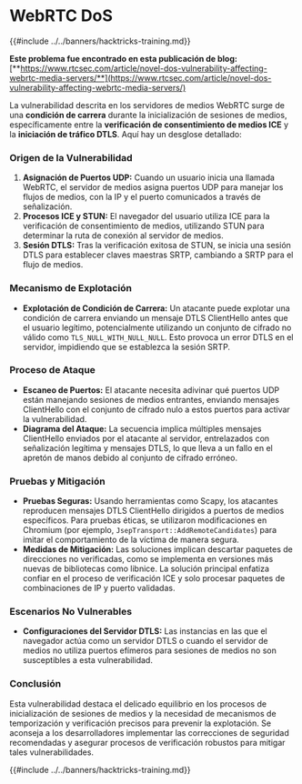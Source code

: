 # WebRTC DoS

{{#include ../../banners/hacktricks-training.md}}

**Este problema fue encontrado en esta publicación de blog:** [**https://www.rtcsec.com/article/novel-dos-vulnerability-affecting-webrtc-media-servers/**](https://www.rtcsec.com/article/novel-dos-vulnerability-affecting-webrtc-media-servers/)

La vulnerabilidad descrita en los servidores de medios WebRTC surge de una **condición de carrera** durante la inicialización de sesiones de medios, específicamente entre la **verificación de consentimiento de medios ICE** y la **iniciación de tráfico DTLS**. Aquí hay un desglose detallado:

### Origen de la Vulnerabilidad

1. **Asignación de Puertos UDP:** Cuando un usuario inicia una llamada WebRTC, el servidor de medios asigna puertos UDP para manejar los flujos de medios, con la IP y el puerto comunicados a través de señalización.
2. **Procesos ICE y STUN:** El navegador del usuario utiliza ICE para la verificación de consentimiento de medios, utilizando STUN para determinar la ruta de conexión al servidor de medios.
3. **Sesión DTLS:** Tras la verificación exitosa de STUN, se inicia una sesión DTLS para establecer claves maestras SRTP, cambiando a SRTP para el flujo de medios.

### Mecanismo de Explotación

- **Explotación de Condición de Carrera:** Un atacante puede explotar una condición de carrera enviando un mensaje DTLS ClientHello antes que el usuario legítimo, potencialmente utilizando un conjunto de cifrado no válido como `TLS_NULL_WITH_NULL_NULL`. Esto provoca un error DTLS en el servidor, impidiendo que se establezca la sesión SRTP.

### Proceso de Ataque

- **Escaneo de Puertos:** El atacante necesita adivinar qué puertos UDP están manejando sesiones de medios entrantes, enviando mensajes ClientHello con el conjunto de cifrado nulo a estos puertos para activar la vulnerabilidad.
- **Diagrama del Ataque:** La secuencia implica múltiples mensajes ClientHello enviados por el atacante al servidor, entrelazados con señalización legítima y mensajes DTLS, lo que lleva a un fallo en el apretón de manos debido al conjunto de cifrado erróneo.

### Pruebas y Mitigación

- **Pruebas Seguras:** Usando herramientas como Scapy, los atacantes reproducen mensajes DTLS ClientHello dirigidos a puertos de medios específicos. Para pruebas éticas, se utilizaron modificaciones en Chromium (por ejemplo, `JsepTransport::AddRemoteCandidates`) para imitar el comportamiento de la víctima de manera segura.
- **Medidas de Mitigación:** Las soluciones implican descartar paquetes de direcciones no verificadas, como se implementa en versiones más nuevas de bibliotecas como libnice. La solución principal enfatiza confiar en el proceso de verificación ICE y solo procesar paquetes de combinaciones de IP y puerto validadas.

### Escenarios No Vulnerables

- **Configuraciones del Servidor DTLS:** Las instancias en las que el navegador actúa como un servidor DTLS o cuando el servidor de medios no utiliza puertos efímeros para sesiones de medios no son susceptibles a esta vulnerabilidad.

### Conclusión

Esta vulnerabilidad destaca el delicado equilibrio en los procesos de inicialización de sesiones de medios y la necesidad de mecanismos de temporización y verificación precisos para prevenir la explotación. Se aconseja a los desarrolladores implementar las correcciones de seguridad recomendadas y asegurar procesos de verificación robustos para mitigar tales vulnerabilidades.

{{#include ../../banners/hacktricks-training.md}}
